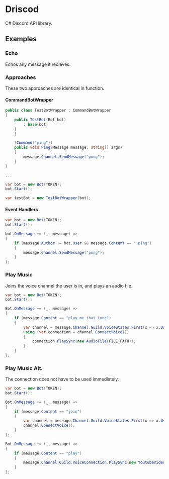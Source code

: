 # Driscod
 C# Discord API library.

## Examples

### Echo

Echos any message it recieves.

### Approaches

These two approaches are identical in function.

#### CommandBotWrapper

```cs
public class TestBotWrapper : CommandBotWrapper
{
    public TestBot(Bot bot)
        : base(bot)
    {
    }

    [Command("ping")]
    public void Ping(Message message, string[] args)
    {
        message.Channel.SendMessage("pong");
    }
}

...

var bot = new Bot(TOKEN);
bot.Start();

var testBot = new TestBotWrapper(bot);
```

#### Event Handlers

```cs
var bot = new Bot(TOKEN);
bot.Start();

bot.OnMessage += (_, message) =>
{
    if (message.Author != bot.User && message.Content == "!ping")
    {
        message.Channel.SendMessage("pong");
    }
};
```

### Play Music

Joins the voice channel the user is in, and plays an audio file.

```cs
var bot = new Bot(TOKEN);
bot.Start();

Bot.OnMessage += (_, message) =>
{
    if (message.Content == "play me that tune")
    {
        var channel = message.Channel.Guild.VoiceStates.First(x => x.User == message.Author).Channel;
        using (var connection = channel.ConnectVoice())
        {
            connection.PlaySync(new AudioFile(FILE_PATH));
        }
    }
};
```

### Play Music Alt.

The connection does not have to be used immediately.

```cs
var bot = new Bot(TOKEN);
bot.Start();

Bot.OnMessage += (_, message) =>
{
    if (message.Content == "join")
    {
        var channel = message.Channel.Guild.VoiceStates.First(x => x.User == message.Author).Channel;
        channel.ConnectVoice();
    }
};

Bot.OnMessage += (_, message) =>
{
    if (message.Content == "play")
    {
        message.Channel.Guild.VoiceConnection.PlaySync(new YoutubeVideo(VIDEO_ID));
    }
};
```
